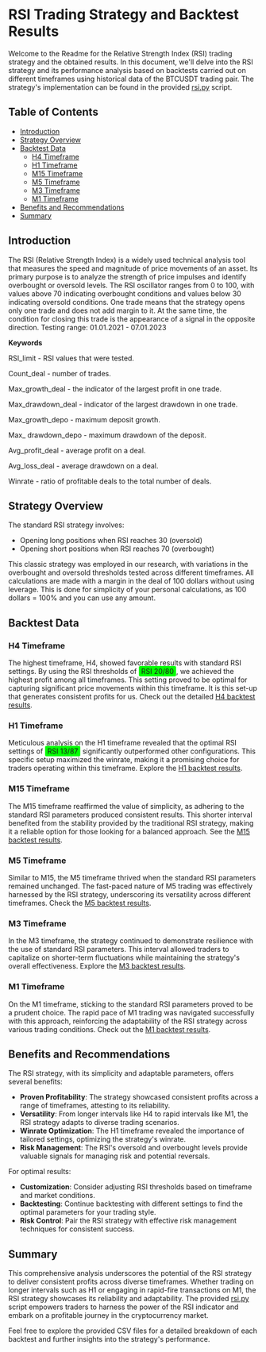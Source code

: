 # RSI Trading Strategy and Backtest Results

Welcome to the Readme for the Relative Strength Index (RSI) trading strategy and the obtained results. In this document, we'll delve into the RSI strategy and its performance analysis based on backtests carried out on different timeframes using historical data of the BTCUSDT trading pair. The strategy's implementation can be found in the provided [rsi.py](https://github.com/slinkslinkovich/backtesting_crypto/blob/main/RSI_strategy/rsi.py) script.

## Table of Contents

- [Introduction](#introduction)
- [Strategy Overview](#strategy-overview)
- [Backtest Data](#backtest-data)
  - [H4 Timeframe](#h4-timeframe)
  - [H1 Timeframe](#h1-timeframe)
  - [M15 Timeframe](#m15-timeframe)
  - [M5 Timeframe](#m5-timeframe)
  - [M3 Timeframe](#m3-timeframe)
  - [M1 Timeframe](#m1-timeframe)
- [Benefits and Recommendations](#benefits-and-recommendations)
- [Summary](#summary)

## Introduction

The RSI (Relative Strength Index) is a widely used technical analysis tool that measures the speed and magnitude of price movements of an asset. Its primary purpose is to analyze the strength of price impulses and identify overbought or oversold levels. The RSI oscillator ranges from 0 to 100, with values above 70 indicating overbought conditions and values below 30 indicating oversold conditions. One trade means that the strategy opens only one trade and does not add margin to it. At the same time, the condition for closing this trade is the appearance of a signal in the opposite direction.
Testing range: 01.01.2021 - 07.01.2023

**Keywords**

RSI_limit - RSI values that were tested.

Count_deal - number of trades.

Max_growth_deal - the indicator of the largest profit in one trade.

Max_drawdown_deal - indicator of the largest drawdown in one trade.

Max_growth_depo - maximum deposit growth.

Max_ drawdown_depo - maximum drawdown of the deposit.

Avg_profit_deal - average profit on a deal.

Avg_loss_deal - average drawdown on a deal.

Winrate - ratio of profitable deals to the total number of deals.

## Strategy Overview

The standard RSI strategy involves:
- Opening long positions when RSI reaches 30 (oversold)
- Opening short positions when RSI reaches 70 (overbought)

This classic strategy was employed in our research, with variations in the overbought and oversold thresholds tested across different timeframes.
All calculations are made with a margin in the deal of 100 dollars without using leverage. This is done for simplicity of your personal calculations, as 100 dollars = 100% and you can use any amount.

## Backtest Data

### H4 Timeframe

The highest timeframe, H4, showed favorable results with standard RSI settings. By using the RSI thresholds of <span style="background-color: #00FF00; padding: 2px 5px; border-radius: 3px;">RSI 20/80</span>, we achieved the highest profit among all timeframes. This setting proved to be optimal for capturing significant price movements within this timeframe. It is this set-up that generates consistent profits for us. Check out the detailed [H4 backtest results](https://github.com/slinkslinkovich/backtesting_crypto/blob/main/RSI_strategy/BTCUSDT_RSI_4h_One_01_01_2021-07_01_2023.csv).

### H1 Timeframe

Meticulous analysis on the H1 timeframe revealed that the optimal RSI settings of <span style="background-color: #00FF00; padding: 2px 5px; border-radius: 3px;">RSI 13/87</span> significantly outperformed other configurations. This specific setup maximized the winrate, making it a promising choice for traders operating within this timeframe. Explore the [H1 backtest results](https://github.com/slinkslinkovich/backtesting_crypto/blob/main/RSI_strategy/H1_backtest_results.csv).

### M15 Timeframe

The M15 timeframe reaffirmed the value of simplicity, as adhering to the standard RSI parameters produced consistent results. This shorter interval benefited from the stability provided by the traditional RSI strategy, making it a reliable option for those looking for a balanced approach. See the [M15 backtest results](https://github.com/slinkslinkovich/backtesting_crypto/blob/main/RSI_strategy/BTCUSDT_RSI_15m_One_01_01_2021-07_01_2023.csv).

### M5 Timeframe

Similar to M15, the M5 timeframe thrived when the standard RSI parameters remained unchanged. The fast-paced nature of M5 trading was effectively harnessed by the RSI strategy, underscoring its versatility across different timeframes. Check the [M5 backtest results](https://github.com/slinkslinkovich/backtesting_crypto/blob/main/RSI_strategy/BTCUSDT_RSI_5m_One_01_01_2021-07_01_2023.csv).

### M3 Timeframe

In the M3 timeframe, the strategy continued to demonstrate resilience with the use of standard RSI parameters. This interval allowed traders to capitalize on shorter-term fluctuations while maintaining the strategy's overall effectiveness. Explore the [M3 backtest results](https://github.com/slinkslinkovich/backtesting_crypto/blob/main/RSI_strategy/BTCUSDT_RSI_3m_One_01_01_2021-07_01_2023.csv).

### M1 Timeframe

On the M1 timeframe, sticking to the standard RSI parameters proved to be a prudent choice. The rapid pace of M1 trading was navigated successfully with this approach, reinforcing the adaptability of the RSI strategy across various trading conditions. Check out the [M1 backtest results](https://github.com/slinkslinkovich/backtesting_crypto/blob/main/RSI_strategy/BTCUSDT_RSI_1m_One_01_01_2021-07_01_2023.csv).

## Benefits and Recommendations

The RSI strategy, with its simplicity and adaptable parameters, offers several benefits:
- **Proven Profitability**: The strategy showcased consistent profits across a range of timeframes, attesting to its reliability.
- **Versatility**: From longer intervals like H4 to rapid intervals like M1, the RSI strategy adapts to diverse trading scenarios.
- **Winrate Optimization**: The H1 timeframe revealed the importance of tailored settings, optimizing the strategy's winrate.
- **Risk Management**: The RSI's oversold and overbought levels provide valuable signals for managing risk and potential reversals.

For optimal results:
- **Customization**: Consider adjusting RSI thresholds based on timeframe and market conditions.
- **Backtesting**: Continue backtesting with different settings to find the optimal parameters for your trading style.
- **Risk Control**: Pair the RSI strategy with effective risk management techniques for consistent success.

## Summary

This comprehensive analysis underscores the potential of the RSI strategy to deliver consistent profits across diverse timeframes. Whether trading on longer intervals such as H1 or engaging in rapid-fire transactions on M1, the RSI strategy showcases its reliability and adaptability. The provided [rsi.py](https://github.com/slinkslinkovich/backtesting_crypto/blob/main/RSI_strategy/rsi.py) script empowers traders to harness the power of the RSI indicator and embark on a profitable journey in the cryptocurrency market.

Feel free to explore the provided CSV files for a detailed breakdown of each backtest and further insights into the strategy's performance.
